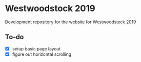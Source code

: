 # Westwoodstock 2019

Development repository for the website for Westwoodstock 2019

## To-do

- [x] setup basic page layout
- [x] figure out horizontal scrolling
